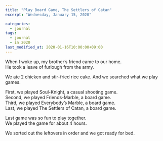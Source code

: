```yaml
---
title: "Play Board Game, The Settlers of Catan"
excerpt: "Wednesday, January 15, 2020"

categories:
  - journal
tags:
  - journal
  - in 2020
last_modified_at: 2020-01-16T10:00:00+09:00
---
```

When I woke up, my brother’s friend came to our home.  
He took a leave of furlough from the army.  

We ate 2 chicken and stir-fried rice cake. And we searched what we play games.  

First, we played Soul-Knight, a casual shooting game.  
Second, we played Friends-Marble, a board game.  
Third, we played Everybody’s Marble, a board game.  
Last, we played The Settlers of Catan, a board game.  

Last game was so fun to play together.  
We played the game for about 4 hours.  

We sorted out the leftovers in order and we got ready for bed.  

